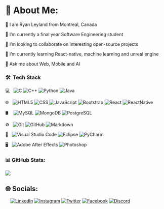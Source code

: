 # 💫 About Me:
👦 I am Ryan Leyland from Montreal, Canada

🔭 I’m currently a final year Software Engineering student

👯 I’m looking to collaborate on interesting open-source projects

🌱 I’m currently learning React-native, machine learning and unreal engine

💬 Ask me about Web, Mobile and AI


<h3> 🛠 &nbsp;Tech Stack</h3>

💻 &nbsp;  ![C](https://img.shields.io/badge/-C-333333?style=flat&logo=c) ![C++](https://img.shields.io/badge/-C++-333333?style=flat&logo=cplusplus) ![Python](https://img.shields.io/badge/-Python-333333?style=flat&logo=python) ![Java](https://img.shields.io/badge/-Java-333333?style=flat&logo=oracle&logoColor=007396)

🌐 &nbsp;  ![HTML5](https://img.shields.io/badge/-HTML5-333333?style=flat&logo=HTML5) ![CSS](https://img.shields.io/badge/-CSS-333333?style=flat&logo=CSS3&logoColor=1572B6) ![JavaScript](https://img.shields.io/badge/-JavaScript-333333?style=flat&logo=javascript) ![Bootstrap](https://img.shields.io/badge/-Bootstrap-333333?style=flat&logo=bootstrap&logoColor=563D7C) ![React](https://img.shields.io/badge/-React-333333?style=flat&logo=react) ![ReactNative](https://img.shields.io/badge/-React%20native-333333?style=flat&logo=react)

🛢 &nbsp;&nbsp; ![MySQL](https://img.shields.io/badge/-MySQL-333333?style=flat&logo=mysql)  ![MongoDB](https://img.shields.io/badge/-MongoDB-333333?style=flat&logo=mongodb) ![PostgreSQL](https://img.shields.io/badge/-PostgreSQL-333333?style=flat&logo=postgresql)

⚙️ &nbsp;  ![Git](https://img.shields.io/badge/-Git-333333?style=flat&logo=git)  ![GitHub](https://img.shields.io/badge/-GitHub-333333?style=flat&logo=github)  ![Markdown](https://img.shields.io/badge/-Markdown-333333?style=flat&logo=markdown)

🔧 &nbsp;  ![Visual Studio Code](https://img.shields.io/badge/-Visual%20Studio%20Code-333333?style=flat&logo=visual-studio-code&logoColor=007ACC)  ![Eclipse](https://img.shields.io/badge/-Eclipse-333333?style=flat&logo=eclipse-ide&logoColor=2C2255) ![PyCharm](https://img.shields.io/badge/-PyCharm-333333?style=flat&logo=pycharm&logoColor=2C2255)

🖥 &nbsp; ![Adobe After Effects](https://img.shields.io/badge/-After%20Effects-333333?style=flat&logo=adobe-after-effects) ![Photoshop](https://img.shields.io/badge/-Photoshop-333333?style=flat&logo=adobe-photoshop)

### 📊 GitHub Stats:
![](https://github-readme-stats.vercel.app/api?username=rsleyland&theme=dark&hide_border=false&include_all_commits=false&count_private=false)

## 🌐 Socials: 
 &nbsp;&nbsp;&nbsp;&nbsp;[![LinkedIn](https://img.shields.io/badge/LinkedIn-%230077B5.svg?logo=linkedin&logoColor=white)](https://linkedin.com/in/ryan-leyland-031ba6182) [![Instagram](https://img.shields.io/badge/Instagram-%23E4405F.svg?logo=instagram&logoColor=white)]() [![Twitter](https://img.shields.io/badge/Twitter-%231DA1F2.svg?logo=twitter&logoColor=white)]() [![Facebook](https://img.shields.io/badge/Facebook-%231877F2.svg?logo=facebook&logoColor=white)]() [![Discord](https://img.shields.io/badge/Discord-%237289DA.svg?logo=discord&logoColor=white)]() 
